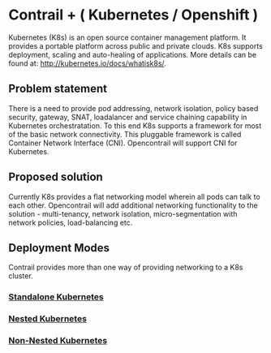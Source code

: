 # Contrail + ( Kubernetes / Openshift )

Kubernetes (K8s) is an open source container management platform. It provides a portable platform across public and private clouds. K8s supports deployment, scaling and auto-healing of applications. More details can be found at: http://kubernetes.io/docs/whatisk8s/. 

## Problem statement
There is a need to provide pod addressing, network isolation, policy based security, gateway, SNAT, loadalancer and service chaining capability in Kubernetes orchestratation. To this end K8s supports a framework for most of the basic network connectivity. This pluggable framework is called Container Network Interface (CNI). Opencontrail will support CNI for Kubernetes.

## Proposed solution
Currently K8s provides a flat networking model wherein all pods can talk to each other. Opencontrail will add additional networking functionality to the solution - multi-tenancy, network isolation, micro-segmentation with network policies, load-balancing etc. 

## Deployment Modes

Contrail provides more than one way of providing networking to a K8s cluster.

### [Standalone Kubernetes](install/kubernetes/standalone-kubernete-ansible.md)
### [Nested Kubernetes](install/kubernetes/nested-kubernetes.md)
### [Non-Nested Kubernetes](install/kubernetes/non-nested-kubernetes.md)
